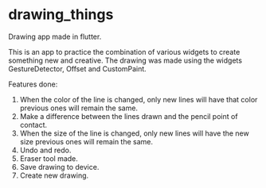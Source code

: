 # drawing_things

Drawing app made in flutter. 

This is an app to practice the combination of various widgets to create something new and creative. The drawing was made using the widgets GestureDetector, Offset and CustomPaint.

Features done:

1. When the color of the line is changed, only new lines will have that color previous ones will remain the same.
2. Make a difference between the lines drawn and the pencil point of contact.
3. When the size of the line is changed, only new lines will have the new size previous ones will remain the same.
4. Undo and redo.
5. Eraser tool made.
6. Save drawing to device.
7. Create new drawing.

